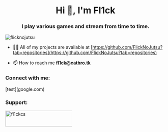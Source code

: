 <h1 align="center">Hi 👋, I'm Fl1ck</h1>
<h3 align="center">I play various games and stream from time to time.</h3>

<p align="left"> <img src="https://komarev.com/ghpvc/?username=flicknojutsu&label=Profile%20views&color=0e75b6&style=flat" alt="flicknojutsu" /> </p>

- 👨‍💻 All of my projects are available at [https://github.com/FlickNoJutsu?tab=repositories](https://github.com/FlickNoJutsu?tab=repositories)

- 📫 How to reach me **fl1ck@catbro.tk**

<h3 align="left">Connect with me:</h3>
[test](google.com)

<p align="left">
</p>

<h3 align="left">Support:</h3>
<p><a href="https://www.buymeacoffee.com/fl1ckcs"> <img align="left" src="https://cdn.buymeacoffee.com/buttons/v2/default-yellow.png" height="50" width="210" alt="fl1ckcs" /></a></p><br><br>
